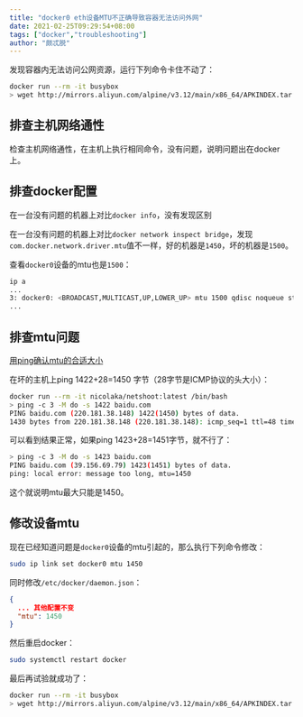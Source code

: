 ```yaml
---
title: "docker0 eth设备MTU不正确导致容器无法访问外网"
date: 2021-02-25T09:29:54+08:00
tags: ["docker","troubleshooting"]
author: "颇忒脱"
---
```


<!--more-->

发现容器内无法访问公网资源，运行下列命令卡住不动了：

```bash
docker run --rm -it busybox
> wget http://mirrors.aliyun.com/alpine/v3.12/main/x86_64/APKINDEX.tar.gz
```

## 排查主机网络通性

检查主机网络通性，在主机上执行相同命令，没有问题，说明问题出在docker上。

## 排查docker配置

在一台没有问题的机器上对比`docker info`，没有发现区别

在一台没有问题的机器上对比`docker network inspect bridge`，发现`com.docker.network.driver.mtu`值不一样，好的机器是`1450`，坏的机器是`1500`。

查看`docker0`设备的mtu也是`1500`：

```bash
ip a
...
3: docker0: <BROADCAST,MULTICAST,UP,LOWER_UP> mtu 1500 qdisc noqueue state UP group default
...
```

## 排查mtu问题

[用ping确认mtu的合适大小][1]

在坏的主机上ping 1422+28=1450 字节（28字节是ICMP协议的头大小）：

```bash
docker run --rm -it nicolaka/netshoot:latest /bin/bash
> ping -c 3 -M do -s 1422 baidu.com
PING baidu.com (220.181.38.148) 1422(1450) bytes of data.
1430 bytes from 220.181.38.148 (220.181.38.148): icmp_seq=1 ttl=48 time=27.6 ms
```

可以看到结果正常，如果ping 1423+28=1451字节，就不行了：

```bash
> ping -c 3 -M do -s 1423 baidu.com
PING baidu.com (39.156.69.79) 1423(1451) bytes of data.
ping: local error: message too long, mtu=1450
```

这个就说明mtu最大只能是1450。

## 修改设备mtu

现在已经知道问题是`docker0`设备的mtu引起的，那么执行下列命令修改：

```bash
sudo ip link set docker0 mtu 1450
```

同时修改`/etc/docker/daemon.json`：

```json
{
  ... 其他配置不变
  "mtu": 1450
}
```

然后重启docker：

```bash
sudo systemctl restart docker
```

最后再试验就成功了：

```bash
docker run --rm -it busybox
> wget http://mirrors.aliyun.com/alpine/v3.12/main/x86_64/APKINDEX.tar.gz
```



[1]: http://linux.vbird.org/linux_server/0140networkcommand.php#ping_mtu